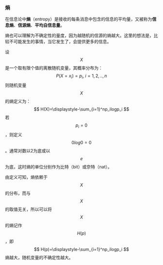 ### 熵

在信息论中**熵**（entropy）是接收的每条消息中包含的信息的平均量，又被称为**信息熵**、**信源熵**、**平均自信息量**。

熵也可以理解为不确定性的量度，因为越随机的信源的熵越大。这里的想法是，比较不可能发生的事情，当它发生了，会提供更多的信息。

设$$X$$是一个取有限个值的离散随机变量，其概率分布为：
$$
P(X=x_i)=p_i, \  i=1,2,..,n
$$
则随机变量$$X$$的熵定义为：
$$
H(X)=\displaystyle-\sum_{i=1}^np_ilogp_i
$$
若$$p_i=0$$，则定义$$0log0=0$$。通常对数以2为底或以$$e$$为底，这时熵的单位分别作为比特（bit）或奈特（nat）。

由定义可知，熵依赖于$$X$$的分布，而与$$X$$的取值无关，所以可以将$$X$$的熵记作$$H(p)$$，即
$$
H(p)=\displaystyle-\sum_{i=1}^np_ilogp_i
$$
熵越大，随机变量的不确定性越大。

